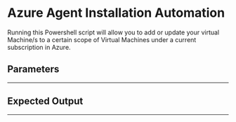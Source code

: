 # Azure Agent Installation Automation

Running this Powershell script will allow you to add or update your virtual Machine/s to a certain scope of Virtual Machines under a current subscription in Azure.
## Parameters

---

## Expected Output

---